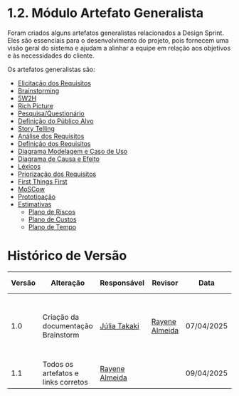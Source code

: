 # 1.2. Módulo Artefato Generalista

Foram criados alguns artefatos generalistas relacionados a Design Sprint. Eles são essenciais para o desenvolvimento do projeto, pois fornecem uma visão geral do sistema e ajudam a alinhar a equipe em relação aos objetivos e às necessidades do cliente.

Os artefatos generalistas são:

- [Elicitação dos Requisitos](#Elicitação-dos-Requisitos)
- [Brainstorming](https://unbarqdsw2025-1-turma02.github.io/2025.1-G8_MeuAquario-Entrega1/#/Base/1.2.2.Brainstorm.md)
- [5W2H](https://unbarqdsw2025-1-turma02.github.io/2025.1-G8_MeuAquario-Entrega1/#/Base/1.2.3.5W2H)
- [Rich Picture](https://unbarqdsw2025-1-turma02.github.io/2025.1-G8_MeuAquario-Entrega1/#/Base/1.2.5.Richpicture.md)
- [Pesquisa/Questionário](https://unbarqdsw2025-1-turma02.github.io/2025.1-G8_MeuAquario-Entrega1/#/Base/1.2.6.RPesquisaQuestionario.md)
- [Definição do Público Alvo](https://unbarqdsw2025-1-turma02.github.io/2025.1-G8_MeuAquario-Entrega1/#/Base/1.2.7.DefinicaoPublicoAlvo.md)
- [Story Telling](https://unbarqdsw2025-1-turma02.github.io/2025.1-G8_MeuAquario-Entrega1/#/Base/1.2.8.StoryTelling.md)
- [Análise dos Requisitos](https://unbarqdsw2025-1-turma02.github.io/2025.1-G8_MeuAquario-Entrega1/#/Base/1.2.9.AnaliseRequisitos.md)
- [Definição dos Requisitos](https://unbarqdsw2025-1-turma02.github.io/2025.1-G8_MeuAquario-Entrega1/#/Base/1.2.10.DefinicaoDosRequisitos)
- [Diagrama Modelagem e Caso de Uso](https://unbarqdsw2025-1-turma02.github.io/2025.1-G8_MeuAquario-Entrega1/#/Base/1.2.11.DiagramaModelagemCasoUso.md)
- [Diagrama de Causa e Efeito](https://unbarqdsw2025-1-turma02.github.io/2025.1-G8_MeuAquario-Entrega1/#/Base/1.2.12.DiagramaCausaEfeito.md)
- [Léxicos](https://unbarqdsw2025-1-turma02.github.io/2025.1-G8_MeuAquario-Entrega1/#/Base/1.2.13.LexicoDosRequisitos)
- [Priorização dos Requisitos](https://unbarqdsw2025-1-turma02.github.io/2025.1-G8_MeuAquario-Entrega1/#/Base/1.2.14.PriorizacaoRequisitos.md)
- [First Things First](https://unbarqdsw2025-1-turma02.github.io/2025.1-G8_MeuAquario-Entrega1/#/Base/1.2.15.FirstThingsFirst.md)
- [MoSCow](https://unbarqdsw2025-1-turma02.github.io/2025.1-G8_MeuAquario-Entrega1/#/Base/1.2.16.MoSCow.md)
- [Prototipação](https://unbarqdsw2025-1-turma02.github.io/2025.1-G8_MeuAquario-Entrega1/#/Base/1.2.17.Prototipacao.md)
- [Estimativas](https://unbarqdsw2025-1-turma02.github.io/2025.1-G8_MeuAquario-Entrega1/#/Base/1.2.18.Estimativas.md)
    - [Plano de Riscos](https://unbarqdsw2025-1-turma02.github.io/2025.1-G8_MeuAquario-Entrega1/#/Base/1.2.18.1.PlanoRisco.md)
    - [Plano de Custos](https://unbarqdsw2025-1-turma02.github.io/2025.1-G8_MeuAquario-Entrega1/#/Base/1.2.18.2.PlanoCusto.md)
    - [Plano de Tempo](https://unbarqdsw2025-1-turma02.github.io/2025.1-G8_MeuAquario-Entrega1/#/Base/1.2.18.3.PlanoTempo.md)


# Histórico de Versão
| Versão | Alteração                  | Responsável     | Revisor | Data       | Detalhes da Revisão |
|------|--------|-----------|-----------| ---------|  ---------|
| 1.0 | Criação da documentação Brainstorm | [Júlia Takaki](https://github.com/juliatakaki) | [Rayene Almeida](https://github.com/rayenealmeida) | 07/04/2025 | Foi feita a correção da padronização e refeito os links dos artefatos generalistas
| 1.1 | Todos os artefatos e links corretos | [Rayene Almeida](https://github.com/rayenealmeida) |  | 09/04/2025 | 

